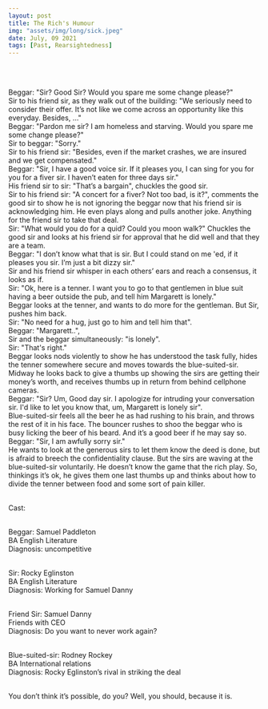 ```yaml
---
layout: post
title: The Rich's Humour
img: "assets/img/long/sick.jpeg"
date: July, 09 2021
tags: [Past, Rearsightedness]
---
```

  
<br><br>
<div align="left">

Beggar: "Sir? Good Sir? Would you spare me some change please?" <br>
Sir to his friend sir, as they walk out of the building: "We seriously need to consider their offer. It’s not like we come across an opportunity like this everyday. Besides, …"<br>
Beggar: "Pardon me sir? I am homeless and starving. Would you spare me some change please?"<br>
Sir to beggar: "Sorry." <br>
Sir to his friend sir: "Besides, even if the market crashes, we are insured and we get compensated."<br>
Beggar: "Sir, I have a good voice sir. If it pleases you, I can sing for you for you for a fiver sir. I haven’t eaten for three days sir."<br>
His friend sir to sir: "That’s a bargain", chuckles the good sir. <br>
Sir to his friend sir: "A concert for a fiver? Not too bad, is it?", comments the good sir to show he is not ignoring the beggar now that his friend sir is acknowledging him. He even plays along and pulls another joke. Anything for the friend sir to take that deal. <br>
Sir: "What would you do for a quid? Could you moon walk?" Chuckles the good sir and looks at his friend sir for approval that he did well and that they are a team. <br>
Beggar: "I don’t know what that is sir. But I could stand on me 'ed, if it pleases you sir. I’m just a bit dizzy sir." <br>
Sir and his friend sir whisper in each others’ ears and reach a consensus, it looks as if.<br>
Sir: "Ok, here is a tenner. I want you to go to that gentlemen in blue suit having a beer outside the pub, and tell him Margarett is lonely."<br>
Beggar looks at the tenner, and wants to do more for the gentleman. But Sir, pushes him back.<br>
Sir: "No need for a hug, just go to him and tell him that".<br>
Beggar: "Margarett..", <br>
Sir and the beggar simultaneously: "is lonely".<br>
Sir: "That's right."<br>
Beggar looks nods violently to show he has understood the task fully, hides the tenner somewhere secure and moves towards the blue-suited-sir. Midway he looks back to give a thumbs up showing the sirs are getting their money’s worth, and receives thumbs up in return from behind cellphone cameras.<br>
Beggar: "Sir? Um, Good day sir. I apologize for intruding your conversation sir. I'd like to let you know that, um, Margarett is lonely sir".<br>
Blue-suited-sir feels all the beer he as had rushing to his brain, and throws the rest of it in his face. The bouncer rushes to shoo the beggar who is busy licking the beer of his beard. And it’s a good beer if he may say so.  <br>
Beggar: "Sir, I am awfully sorry sir."<br>
He wants to look at the generous sirs to let them know the deed is done, but is afraid to breech the confidentiality clause. But the sirs are waving at the blue-suited-sir voluntarily. He doesn’t know the game that the rich play. So, thinkings it’s ok, he gives them one last thumbs up and thinks about how to divide the tenner between food and some sort of pain killer. <br><br>
 
 

Cast: <br><br>

Beggar: Samuel Paddleton<br>
              BA English Literature<br>
              Diagnosis: uncompetitive <br><br>
              
Sir: Rocky Eglinston <br>
       BA English Literature<br>
       Diagnosis: Working for Samuel Danny<br><br>

Friend Sir: Samuel Danny<br>
                 Friends with CEO<br>
                 Diagnosis: Do you want to never work again? <br><br>

Blue-suited-sir: Rodney Rockey<br>
                           BA International relations<br>
                           Diagnosis: Rocky Eglinston’s rival in striking the deal<br><br>

You don’t think it’s possible, do you? Well, you should, because it is. <br>





</div>
<br><br>
<br><br>
<br><br>
<br><br>
<br><br>
<br><br>
